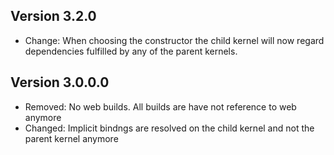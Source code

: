 Version 3.2.0
-------------
- Change: When choosing the constructor the child kernel will now regard dependencies fulfilled by any of the parent kernels.

Version 3.0.0.0
---------------
- Removed: No web builds. All builds are have not reference to web anymore
- Changed: Implicit bindngs are resolved on the child kernel and not the parent kernel anymore
